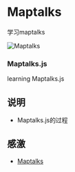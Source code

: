# Maptalks
学习maptalks


![Maptalks](https://user-images.githubusercontent.com/13678919/31573203-99ae6894-b0e9-11e7-8a7e-2b26eaff58c6.png)  
### Maptalks.js  
learning Maptalks.js  
## 说明  
* Maptalks.js的过程  
## 感激  
* [Maptalks](https://maptalks.org/)  